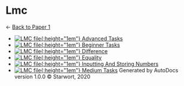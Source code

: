 # Lmc

← [Back to Paper 1](..)

- [![LMC file](https://img.icons8.com/windows/512/4a90e2/important-file.png){:height="1em"} Advanced Tasks](advanced_tasks.lmc)
- [![LMC file](https://img.icons8.com/windows/512/4a90e2/important-file.png){:height="1em"} Beginner Tasks](beginner_tasks.lmc)
- [![LMC file](https://img.icons8.com/windows/512/4a90e2/important-file.png){:height="1em"} Difference](difference.lmc)
- [![LMC file](https://img.icons8.com/windows/512/4a90e2/important-file.png){:height="1em"} Equality](equality.lmc)
- [![LMC file](https://img.icons8.com/windows/512/4a90e2/important-file.png){:height="1em"} Inputting And Storing Numbers](inputting_and_storing_numbers.lmc)
- [![LMC file](https://img.icons8.com/windows/512/4a90e2/important-file.png){:height="1em"} Medium Tasks](medium_tasks.lmc)
Generated by AutoDocs version 1.0.0 © Starwort, 2020
